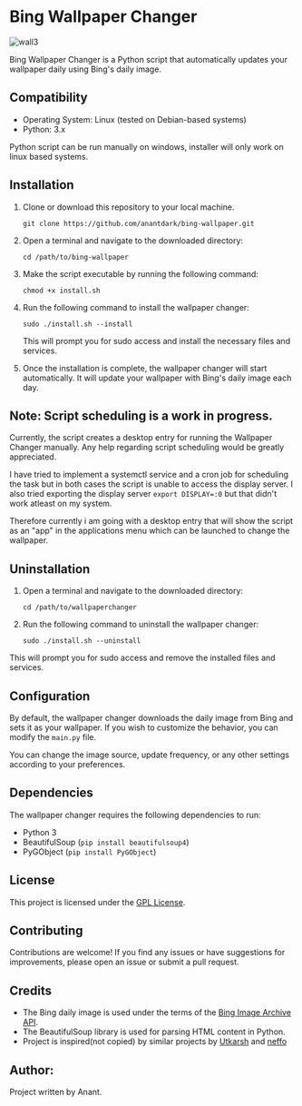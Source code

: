 # Bing Wallpaper Changer

![wall3](https://github.com/anantdark/bing-wallpaper/assets/66427020/db356646-25a9-4fc0-8a29-23533aceac23)


Bing Wallpaper Changer is a Python script that automatically updates your wallpaper daily using Bing's daily image.


## Compatibility

- Operating System: Linux (tested on Debian-based systems)
- Python: 3.x

Python script can be run manually on windows, installer will only work on linux based systems.

## Installation

1. Clone or download this repository to your local machine.
    ```commandline
    git clone https://github.com/anantdark/bing-wallpaper.git
    ```

2. Open a terminal and navigate to the downloaded directory:
    ```commandline
   cd /path/to/bing-wallpaper
   ```
3. Make the script executable by running the following command:
   ```commandline
   chmod +x install.sh
   ```

4. Run the following command to install the wallpaper changer:
    ```commandline
    sudo ./install.sh --install  
    ```

    This will prompt you for sudo access and install the necessary files and services.


5. Once the installation is complete, the wallpaper changer will start automatically. It will update your wallpaper with Bing's daily image each day.

## Note: Script scheduling is a work in progress. 

Currently, the script creates a desktop entry for running the Wallpaper Changer manually. Any help regarding script scheduling would be greatly appreciated.

I have tried to implement a systemctl service and a cron job for scheduling the task but in both cases the script is unable to access the display server. I also tried exporting the display server `export DISPLAY=:0` but that didn't work atleast on my system.

Therefore currently i am going with a desktop entry that will show the script as an "app" in the applications menu which can be launched to change the wallpaper.

## Uninstallation

1. Open a terminal and navigate to the downloaded directory:
    ```commandline
   cd /path/to/wallpaperchanger
   ```

2. Run the following command to uninstall the wallpaper changer:

    ```commandline
   sudo ./install.sh --uninstall
   ```

This will prompt you for sudo access and remove the installed files and services.

## Configuration

By default, the wallpaper changer downloads the daily image from Bing and sets it as your wallpaper. If you wish to customize the behavior, you can modify the `main.py` file.

You can change the image source, update frequency, or any other settings according to your preferences.

## Dependencies

The wallpaper changer requires the following dependencies to run:

- Python 3
- BeautifulSoup (`pip install beautifulsoup4`)
- PyGObject (`pip install PyGObject`)

## License

This project is licensed under the [GPL License](https://www.gnu.org/licenses/gpl-3.0.en.html#license-text).

## Contributing

Contributions are welcome! If you find any issues or have suggestions for improvements, please open an issue or submit a pull request.

## Credits

- The Bing daily image is used under the terms of the [Bing Image Archive API](https://docs.microsoft.com/en-us/bing/search-apis/bing-image-search/reference/queryexpansion).
- The BeautifulSoup library is used for parsing HTML content in Python.
- Project is inspired(not copied) by similar projects by [Utkarsh](https://github.com/utkarshgpta/bing-desktop-wallpaper-changer) and [neffo](https://github.com/neffo/bing-wallpaper-gnome-extension)

## Author:
Project written by Anant.

